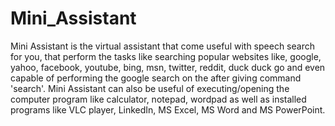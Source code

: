 # Mini_Assistant
Mini Assistant is the virtual assistant that come useful with speech search for you, that perform the tasks like searching popular 
websites like, google, yahoo, facebook, youtube, bing, msn, twitter, reddit, duck duck go and even capable of performing the 
google search on the after giving command 'search'.
Mini Assistant can also be useful of executing/opening the computer program like calculator, notepad, wordpad as well as installed programs
like VLC player, LinkedIn, MS Excel, MS Word and MS PowerPoint.
